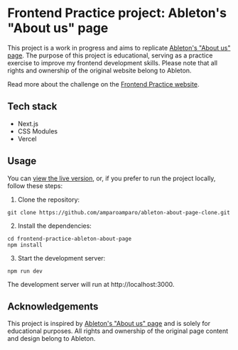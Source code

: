 # Frontend Practice project: Ableton's "About us" page

This project is a work in progress and aims to replicate [Ableton's "About us" page](https://www.ableton.com/en/about/). The purpose of this project is educational, serving as a practice exercise to improve my frontend development skills. Please note that all rights and ownership of the original website belong to Ableton.

Read more about the challenge on the [Frontend Practice website](https://www.frontendpractice.com/projects/ableton).

## Tech stack

- Next.js
- CSS Modules
- Vercel

## Usage

You can [view the live version](https://ableton-about-page-clone.vercel.app/), or, if you prefer to run the project locally, follow these steps:

1. Clone the repository:

  ```
  git clone https://github.com/amparoamparo/ableton-about-page-clone.git
  ```

2. Install the dependencies:

  ```
  cd frontend-practice-ableton-about-page
  npm install
  ```

3. Start the development server:

  ```
  npm run dev
  ```

The development server will run at http://localhost:3000.

## Acknowledgements

This project is inspired by [Ableton's "About us" page](https://www.ableton.com/en/about/) and is solely for educational purposes. All rights and ownership of the original page content and design belong to Ableton.
